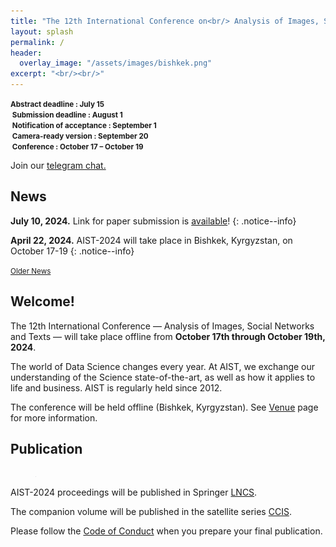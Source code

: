 ```yaml
---
title: "The 12th International Conference on<br/> Analysis of Images, Social Networks and Texts"
layout: splash
permalink: /
header:
  overlay_image: "/assets/images/bishkek.png"
excerpt: "<br/><br/>"
---
```

<div class="text-center">
    <span style="font-weight: bold; font-size: smaller;">
    Abstract deadline : July 15<br/>&nbsp;Submission deadline : August 1 <br/>&nbsp;Notification of acceptance : September 1<br/>&nbsp;Camera-ready version : September 20<br/>&nbsp;Conference : October 17 &ndash; October 19</span>
    <br/>  
</div>

Join our <a href="https://t.me/+RK3hR9_UClkoFHc2">telegram chat.</a>

<h2>News</h2>

**July 10, 2024.** Link for paper submission is [available](https://openreview.net/group?id=aistconf.org/AIST/2024/Conference)!
{: .notice--info}

**April 22, 2024.** AIST-2024 will take place in Bishkek, Kyrgyzstan, on October 17-19
{: .notice--info}

<div class="text-center">
    <a href="/archive/" style="font-size: smaller; font-decoration: italic;">Older News</a>
</div>

<h2>Welcome!</h2>

The 12th International Conference — Analysis of Images, Social Networks and Texts — will take place offline from <b>October 17th through October 19th, 2024</b>.

The world of Data Science changes every year. At AIST, we exchange our understanding of the Science state-of-the-art, as well as how it applies to life and business. AIST is regularly held since 2012.

The conference will be held offline (Bishkek, Kyrgyzstan). See [Venue](/venue/) page for more information. 

<h2>Publication</h2>

<figure>
  <a href="https://www.springer.com"><img width="1" src="/assets/images/springer.png"></a>
</figure>


AIST-2024 proceedings will be published in Springer <a href="https://www.springer.com/series/558">LNCS</a>.

The companion volume will be published in the satellite series [CCIS](https://www.springer.com/series/7899).

Please follow the [Code of Conduct](https://www.springernature.com/gp/authors/book-authors-code-of-conduct) when you prepare your final publication.


<!-- ВК9173 -->
